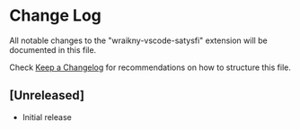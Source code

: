 # Change Log
All notable changes to the "wraikny-vscode-satysfi" extension will be documented in this file.

Check [Keep a Changelog](http://keepachangelog.com/) for recommendations on how to structure this file.

## [Unreleased]
- Initial release